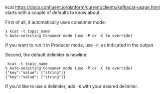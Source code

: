 kcat https://docs.confluent.io/platform/current/clients/kafkacat-usage.html starts with a couple of defaults to know about. 

First of all, it automatically uses consumer mode:

```
❯ kcat -t topic_name
% Auto-selecting Consumer mode (use -P or -C to override)
```

If you want to run it in Producer mode, use `-P`, as indicated in the output.

Second, the default delimiter is newline:

```
 kcat -t topic_name
% Auto-selecting Consumer mode (use -P or -C to override)
{"key":"value": ["string"]}
{"key":"value": ["string"]}
```

If you'd like to use a delimiter, add `-K` with your desired delimiter.